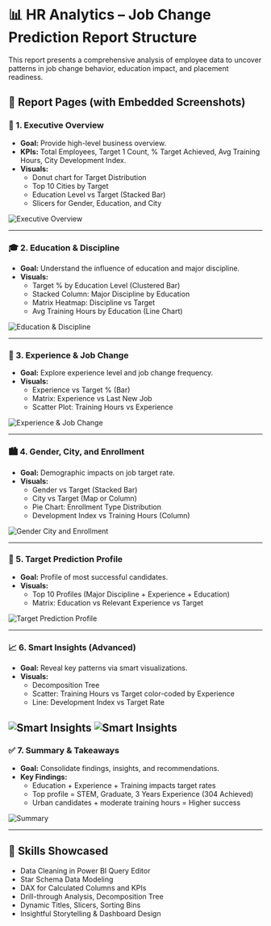 # 📊 HR Analytics – Job Change Prediction Report Structure

This report presents a comprehensive analysis of employee data to uncover patterns in job change behavior, education impact, and placement readiness.

## 📁 Report Pages (with Embedded Screenshots)

### 🧩 1. Executive Overview
- **Goal:** Provide high-level business overview.
- **KPIs:** Total Employees, Target 1 Count, % Target Achieved, Avg Training Hours, City Development Index.
- **Visuals:**
  - Donut chart for Target Distribution
  - Top 10 Cities by Target
  - Education Level vs Target (Stacked Bar)
  - Slicers for Gender, Education, and City
  
![Executive Overview](images/1.Executive%20Overview.png)

---

### 🎓 2. Education & Discipline
- **Goal:** Understand the influence of education and major discipline.
- **Visuals:**
  - Target % by Education Level (Clustered Bar)
  - Stacked Column: Major Discipline by Education
  - Matrix Heatmap: Discipline vs Target
  - Avg Training Hours by Education (Line Chart)

![Education & Discipline](images/2.Education%20&%20Discipline.png)

---

### 💼 3. Experience & Job Change
- **Goal:** Explore experience level and job change frequency.
- **Visuals:**
  - Experience vs Target % (Bar)
  - Matrix: Experience vs Last New Job
  - Scatter Plot: Training Hours vs Experience

![Experience & Job Change](images/3.Experience%20&%20Job%20Change%20Behavior.png)

---

### 🏙️ 4. Gender, City, and Enrollment
- **Goal:** Demographic impacts on job target rate.
- **Visuals:**
  - Gender vs Target (Stacked Bar)
  - City vs Target (Map or Column)
  - Pie Chart: Enrollment Type Distribution
  - Development Index vs Training Hours (Column)

![Gender City and Enrollment](images/4.Gender%20City%20and%20Enrollment.png)

---

### 🧠 5. Target Prediction Profile
- **Goal:** Profile of most successful candidates.
- **Visuals:**
  - Top 10 Profiles (Major Discipline + Experience + Education)
  - Matrix: Education vs Relevant Experience vs Target

![Target Prediction Profile](images/5.Target%20Prediction%20Profile.png)

---

### 📈 6. Smart Insights (Advanced)
- **Goal:** Reveal key patterns via smart visualizations.
- **Visuals:**
  - Decomposition Tree
  - Scatter: Training Hours vs Target color-coded by Experience
  - Line: Development Index vs Target Rate

![Smart Insights](images/6.1.Smart%20Insights%20Page-1.png)
![Smart Insights](images/6.2.Smart%20Insights%20Page-2.png)
---

### ✅ 7. Summary & Takeaways
- **Goal:** Consolidate findings, insights, and recommendations.
- **Key Findings:**
  - Education + Experience + Training impacts target rates
  - Top profile = STEM, Graduate, 3 Years Experience (304 Achieved)
  - Urban candidates + moderate training hours = Higher success

![Summary](images/7.Summary.png)

---
## 🧠 Skills Showcased

- Data Cleaning in Power BI Query Editor
- Star Schema Data Modeling
- DAX for Calculated Columns and KPIs
- Drill-through Analysis, Decomposition Tree
- Dynamic Titles, Slicers, Sorting Bins
- Insightful Storytelling & Dashboard Design


